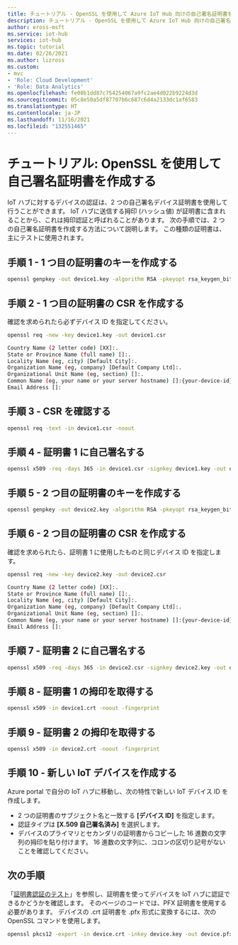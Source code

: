 ```yaml
---
title: チュートリアル - OpenSSL を使用して Azure IoT Hub 向けの自己署名証明書を作成する | Microsoft Docs
description: チュートリアル - OpenSSL を使用して Azure IoT Hub 向けの自己署名 X.509 証明書を作成する
author: eross-msft
ms.service: iot-hub
services: iot-hub
ms.topic: tutorial
ms.date: 02/26/2021
ms.author: lizross
ms.custom:
- mvc
- 'Role: Cloud Development'
- 'Role: Data Analytics'
ms.openlocfilehash: fe08b1dd87c754254067a9fc2ae4d022b9224d3d
ms.sourcegitcommit: 05c8e50a5df87707b6c687c6d4a2133dc1af6583
ms.translationtype: HT
ms.contentlocale: ja-JP
ms.lasthandoff: 11/16/2021
ms.locfileid: "132551465"
---
```

# <a name="tutorial-using-openssl-to-create-self-signed-certificates"></a>チュートリアル: OpenSSL を使用して自己署名証明書を作成する

IoT ハブに対するデバイスの認証は、2 つの自己署名デバイス証明書を使用して行うことができます。 IoT ハブに送信する拇印 (ハッシュ値) が証明書に含まれることから、これは拇印認証と呼ばれることがあります。 次の手順では、2 つの自己署名証明書を作成する方法について説明します。 この種類の証明書は、主にテストに使用されます。

## <a name="step-1---create-a-key-for-the-first-certificate"></a>手順 1 - 1 つ目の証明書のキーを作成する

```bash
openssl genpkey -out device1.key -algorithm RSA -pkeyopt rsa_keygen_bits:2048
```

## <a name="step-2---create-a-csr-for-the-first-certificate"></a>手順 2 - 1 つ目の証明書の CSR を作成する

確認を求められたら必ずデバイス ID を指定してください。

```bash
openssl req -new -key device1.key -out device1.csr

Country Name (2 letter code) [XX]:.
State or Province Name (full name) []:.
Locality Name (eg, city) [Default City]:.
Organization Name (eg, company) [Default Company Ltd]:.
Organizational Unit Name (eg, section) []:.
Common Name (eg, your name or your server hostname) []:{your-device-id}
Email Address []:

```

## <a name="step-3---check-the-csr"></a>手順 3 - CSR を確認する

```bash
openssl req -text -in device1.csr -noout
```

## <a name="step-4---self-sign-certificate-1"></a>手順 4 - 証明書 1 に自己署名する

```bash
openssl x509 -req -days 365 -in device1.csr -signkey device1.key -out device1.crt
```

## <a name="step-5---create-a-key-for-the-second-certificate"></a>手順 5 - 2 つ目の証明書のキーを作成する

```bash
openssl genpkey -out device2.key -algorithm RSA -pkeyopt rsa_keygen_bits:2048
```

## <a name="step-6---create-a-csr-for-the-second-certificate"></a>手順 6 - 2 つ目の証明書の CSR を作成する

確認を求められたら、証明書 1 に使用したものと同じデバイス ID を指定します。

```bash
openssl req -new -key device2.key -out device2.csr

Country Name (2 letter code) [XX]:.
State or Province Name (full name) []:.
Locality Name (eg, city) [Default City]:.
Organization Name (eg, company) [Default Company Ltd]:.
Organizational Unit Name (eg, section) []:.
Common Name (eg, your name or your server hostname) []:{your-device-id}
Email Address []:
```

## <a name="step-7---self-sign-certificate-2"></a>手順 7 - 証明書 2 に自己署名する

```bash
openssl x509 -req -days 365 -in device2.csr -signkey device2.key -out device2.crt
```

## <a name="step-8---retrieve-the-thumbprint-for-certificate-1"></a>手順 8 - 証明書 1 の拇印を取得する

```bash
openssl x509 -in device1.crt -noout -fingerprint
```

## <a name="step-9---retrieve-the-thumbprint-for-certificate-2"></a>手順 9 - 証明書 2 の拇印を取得する

```bash
openssl x509 -in device2.crt -noout -fingerprint
```

## <a name="step-10---create-a-new-iot-device"></a>手順 10 - 新しい IoT デバイスを作成する

Azure portal で自分の IoT ハブに移動し、次の特性で新しい IoT デバイス ID を作成します。

* 2 つの証明書のサブジェクト名と一致する **[デバイス ID]** を指定します。
* 認証タイプは **[X.509 自己署名済み]** を選択します。
* デバイスのプライマリとセカンダリの証明書からコピーした 16 進数の文字列の拇印を貼り付けます。 16 進数の文字列に、コロンの区切り記号がないことを確認してください。


## <a name="next-steps"></a>次の手順

「[証明書認証のテスト](tutorial-x509-test-certificate.md)」を参照し、証明書を使ってデバイスを IoT ハブに認証できるかどうかを確認します。 そのページのコードでは、PFX 証明書を使用する必要があります。 デバイスの .crt 証明書を .pfx 形式に変換するには、次の OpenSSL コマンドを使用します。

```bash
openssl pkcs12 -export -in device.crt -inkey device.key -out device.pfx
```
